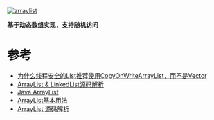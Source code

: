 
<a href="https://ibb.co/ZX6gcWf"><img src="https://i.ibb.co/dM0pkGf/arraylist.png" alt="arraylist" border="0"></a>

**基于动态数组实现，支持随机访问**



# 参考 
* [为什么线程安全的List推荐使用CopyOnWriteArrayList，而不是Vector](https://segmentfault.com/a/1190000038689569) 
* [ArrayList & LinkedList源码解析](https://mrbird.cc/LinkedList-ArrayList%E6%BA%90%E7%A0%81%E8%A7%A3%E6%9E%90.html)
* [Java ArrayList](https://www.runoob.com/java/java-arraylist.html)
* [ArrayList基本用法](https://blog.csdn.net/GongchuangSu/article/details/51514389)
* [ArrayList 源码解析](https://www.pdai.tech/md/java/collection/java-collection-ArrayList.html)


